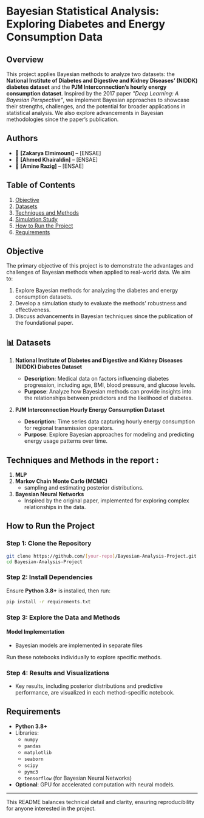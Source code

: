 # Bayesian Statistical Analysis: Exploring Diabetes and Energy Consumption Data  

## Overview  
This project applies Bayesian methods to analyze two datasets: the **National Institute of Diabetes and Digestive and Kidney Diseases’ (NIDDK) diabetes dataset** and the **PJM Interconnection’s hourly energy consumption dataset**. Inspired by the 2017 paper *"Deep Learning: A Bayesian Perspective"*, we implement Bayesian approaches to showcase their strengths, challenges, and the potential for broader applications in statistical analysis. We also explore advancements in Bayesian methodologies since the paper’s publication.  

## Authors  
- 🔹 **[Zakarya Elmimouni]** – [ENSAE] 
- 🔹 **[Ahmed Khairaldin]** – [ENSAE] 
- 🔹 **[Amine Razig]** – [ENSAE] 

## Table of Contents  
1. [Objective](#objective)  
2. [Datasets](#datasets)  
3. [Techniques and Methods](#techniques-and-methods)  
4. [Simulation Study](#simulation-study)  
5. [How to Run the Project](#how-to-run-the-project)  
6. [Requirements](#requirements)  

## Objective  
The primary objective of this project is to demonstrate the advantages and challenges of Bayesian methods when applied to real-world data. We aim to:  
1. Explore Bayesian methods for analyzing the diabetes and energy consumption datasets.  
2. Develop a simulation study to evaluate the methods' robustness and effectiveness.  
3. Discuss advancements in Bayesian techniques since the publication of the foundational paper.  

## 📊 Datasets  

1. **National Institute of Diabetes and Digestive and Kidney Diseases (NIDDK) Diabetes Dataset**  
   - **Description**: Medical data on factors influencing diabetes progression, including age, BMI, blood pressure, and glucose levels.  
   - **Purpose**: Analyze how Bayesian methods can provide insights into the relationships between predictors and the likelihood of diabetes.  

2. **PJM Interconnection Hourly Energy Consumption Dataset**  
   - **Description**: Time series data capturing hourly energy consumption for regional transmission operators.  
   - **Purpose**: Explore Bayesian approaches for modeling and predicting energy usage patterns over time.  

## Techniques and Methods  in the report : 

1. **MLP**  
2. **Markov Chain Monte Carlo (MCMC)**  
   - sampling and estimating posterior distributions.
3. **Bayesian Neural Networks**  
   - Inspired by the original paper, implemented for exploring complex relationships in the data.  


## How to Run the Project  

### Step 1: Clone the Repository  
```bash  
git clone https://github.com/[your-repo]/Bayesian-Analysis-Project.git 
cd Bayesian-Analysis-Project  
```  

### Step 2: Install Dependencies  
Ensure **Python 3.8+** is installed, then run:  
```bash  
pip install -r requirements.txt  
```  

### Step 3: Explore the Data and Methods  

#### Model Implementation  
- Bayesian models are implemented in separate files

Run these notebooks individually to explore specific methods.  

### Step 4: Results and Visualizations  
- Key results, including posterior distributions and predictive performance, are visualized in each method-specific notebook.  

## Requirements  
- **Python 3.8+**  
- Libraries:  
  - `numpy`  
  - `pandas`  
  - `matplotlib`  
  - `seaborn`  
  - `scipy`  
  - `pymc3`  
  - `tensorflow` (for Bayesian Neural Networks)  
- **Optional**: GPU for accelerated computation with neural models.  

---  

This README balances technical detail and clarity, ensuring reproducibility for anyone interested in the project.
